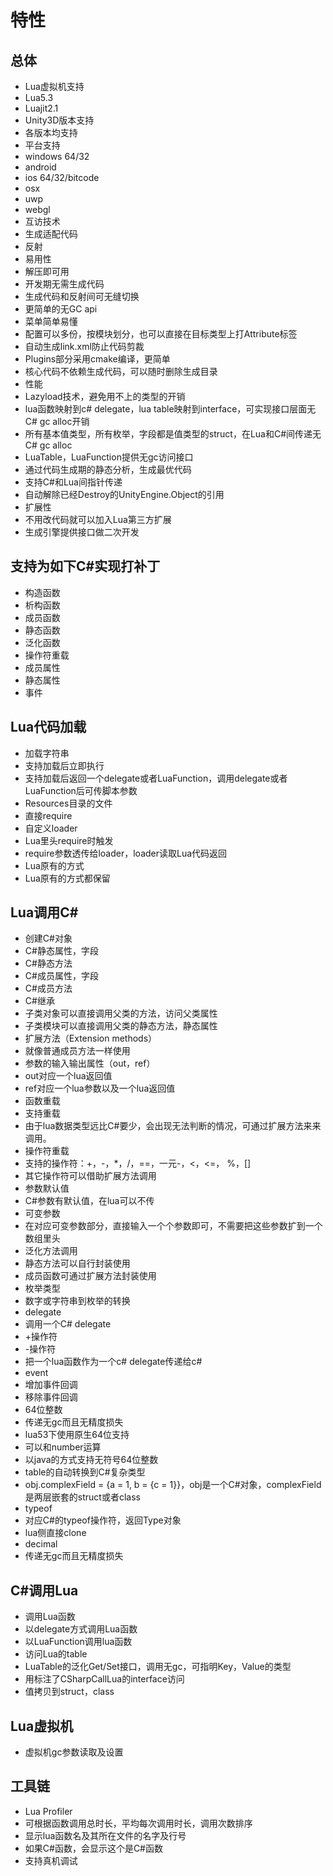 ﻿# 特性

## 总体

* Lua虚拟机支持
 * Lua5.3
 * Luajit2.1
* Unity3D版本支持
 * 各版本均支持
* 平台支持
 * windows 64/32
 * android
 * ios 64/32/bitcode
 * osx
 * uwp
 * webgl
* 互访技术
 * 生成适配代码
 * 反射
* 易用性
 * 解压即可用
 * 开发期无需生成代码
 * 生成代码和反射间可无缝切换
 * 更简单的无GC api
 * 菜单简单易懂
 * 配置可以多份，按模块划分，也可以直接在目标类型上打Attribute标签
 * 自动生成link.xml防止代码剪裁
 * Plugins部分采用cmake编译，更简单
 * 核心代码不依赖生成代码，可以随时删除生成目录
* 性能
 * Lazyload技术，避免用不上的类型的开销
 * lua函数映射到c# delegate，lua table映射到interface，可实现接口层面无C# gc alloc开销
 * 所有基本值类型，所有枚举，字段都是值类型的struct，在Lua和C#间传递无C# gc alloc
 * LuaTable，LuaFunction提供无gc访问接口
 * 通过代码生成期的静态分析，生成最优代码
 * 支持C#和Lua间指针传递
 * 自动解除已经Destroy的UnityEngine.Object的引用
* 扩展性
 * 不用改代码就可以加入Lua第三方扩展
 * 生成引擎提供接口做二次开发
 
## 支持为如下C#实现打补丁

 * 构造函数
 * 析构函数
 * 成员函数
 * 静态函数
 * 泛化函数
 * 操作符重载
 * 成员属性
 * 静态属性
 * 事件
 
## Lua代码加载

* 加载字符串
 * 支持加载后立即执行
 * 支持加载后返回一个delegate或者LuaFunction，调用delegate或者LuaFunction后可传脚本参数
* Resources目录的文件
 * 直接require
* 自定义loader
 * Lua里头require时触发
 * require参数透传给loader，loader读取Lua代码返回
* Lua原有的方式
 * Lua原有的方式都保留
 
## Lua调用C#

* 创建C#对象
* C#静态属性，字段
* C#静态方法
* C#成员属性，字段
* C#成员方法
* C#继承
 * 子类对象可以直接调用父类的方法，访问父类属性
 * 子类模块可以直接调用父类的静态方法，静态属性
* 扩展方法（Extension methods）
 * 就像普通成员方法一样使用
* 参数的输入输出属性（out，ref）
 * out对应一个lua返回值
 * ref对应一个lua参数以及一个lua返回值
* 函数重载
 * 支持重载
 * 由于lua数据类型远比C#要少，会出现无法判断的情况，可通过扩展方法来来调用。
* 操作符重载
 * 支持的操作符：+，-，*，/，==，一元-，<，<=， %，[]
 * 其它操作符可以借助扩展方法调用
* 参数默认值
 * C#参数有默认值，在lua可以不传
* 可变参数
 * 在对应可变参数部分，直接输入一个个参数即可，不需要把这些参数扩到一个数组里头
* 泛化方法调用
 * 静态方法可以自行封装使用
 * 成员函数可通过扩展方法封装使用
* 枚举类型
 * 数字或字符串到枚举的转换
* delegate
 * 调用一个C# delegate
 * +操作符
 * -操作符
 * 把一个lua函数作为一个c# delegate传递给c#
* event
 * 增加事件回调
 * 移除事件回调
* 64位整数
 * 传递无gc而且无精度损失
 * lua53下使用原生64位支持
 * 可以和number运算
 * 以java的方式支持无符号64位整数
* table的自动转换到C#复杂类型
 * obj.complexField = {a = 1, b = {c = 1}}，obj是一个C#对象，complexField是两层嵌套的struct或者class
* typeof
 * 对应C#的typeof操作符，返回Type对象
* lua侧直接clone
* decimal
 * 传递无gc而且无精度损失

## C#调用Lua

* 调用Lua函数
 * 以delegate方式调用Lua函数
 * 以LuaFunction调用lua函数
* 访问Lua的table
 * LuaTable的泛化Get/Set接口，调用无gc，可指明Key，Value的类型
 * 用标注了CSharpCallLua的interface访问
 * 值拷贝到struct，class
 
## Lua虚拟机

* 虚拟机gc参数读取及设置

## 工具链

* Lua Profiler
 * 可根据函数调用总时长，平均每次调用时长，调用次数排序
 * 显示lua函数名及其所在文件的名字及行号
 * 如果C#函数，会显示这个是C#函数
* 支持真机调试

